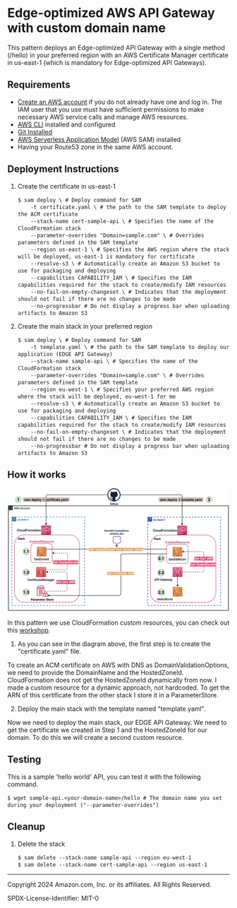 # Edge-optimized AWS API Gateway with custom domain name
This pattern deploys an Edge-optimized API Gateway with a single method (/hello) in your preferred region with an AWS Certificate Manager certificate in us-east-1 (which is mandatory for Edge-optimized API Gateways).

## Requirements
* [Create an AWS account](https://portal.aws.amazon.com/gp/aws/developer/registration/index.html) if you do not already have one and log in. The IAM user that you use must have sufficient permissions to make necessary AWS service calls and manage AWS resources.
* [AWS CLI](https://docs.aws.amazon.com/cli/latest/userguide/install-cliv2.html) installed and configured
* [Git Installed](https://git-scm.com/book/en/v2/Getting-Started-Installing-Git)
* [AWS Serverless Application Model](https://docs.aws.amazon.com/serverless-application-model/latest/developerguide/serverless-sam-cli-install.html) (AWS SAM) installed
* Having your Route53 zone in the same AWS account.

## Deployment Instructions
1. Create the certificate in us-east-1
    ```
    $ sam deploy \ # Deploy command for SAM
        -t certificate.yaml \ # the path to the SAM template to deploy the ACM certificate
        --stack-name cert-sample-api \ # Specifies the name of the CloudFormation stack
        --parameter-overrides "Domain=sample.com" \ # Overrides parameters defined in the SAM template
        --region us-east-1 \ # Specifies the AWS region where the stack will be deployed, us-east-1 is mandatory for certificate
        --resolve-s3 \ # Automatically create an Amazon S3 bucket to use for packaging and deploying
        --capabilities CAPABILITY_IAM \ # Specifies the IAM capabilities required for the stack to create/modify IAM resources
        --no-fail-on-empty-changeset \ # Indicates that the deployment should not fail if there are no changes to be made
        --no-progressbar # Do not display a progress bar when uploading artifacts to Amazon S3
    ```
1. Create the main stack in your preferred region
    ```
    $ sam deploy \ # Deploy command for SAM
        -t template.yaml \ # the path to the SAM template to deploy our application (EDGE API Gateway)
        --stack-name sample-api \ # Specifies the name of the CloudFormation stack
        --parameter-overrides "Domain=sample.com" \ # Overrides parameters defined in the SAM template
        --region eu-west-1 \ # Specifies your preferred AWS region where the stack will be deployed, eu-west-1 for me
        --resolve-s3 \ # Automatically create an Amazon S3 bucket to use for packaging and deploying
        --capabilities CAPABILITY_IAM \ # Specifies the IAM capabilities required for the stack to create/modify IAM resources
        --no-fail-on-empty-changeset \ # Indicates that the deployment should not fail if there are no changes to be made
        --no-progressbar # Do not display a progress bar when uploading artifacts to Amazon S3
    ```
## How it works
<img width="1273" alt="image" src="assets/architecture.png">

In this pattern we use CloudFormation custom resources, you can check out this [workshop](https://mng.workshop.aws/cloudformation/customresource.html).

1. As you can see in the diagram above, the first step is to create the "certificate.yaml" file.

To create an ACM certificate on AWS with DNS as DomainValidationOptions, we need to provide the DomainName and the HostedZoneId. CloudFormation does not get the HostedZoneId dynamically from now. I made a custom resource for a dynamic approach, not hardcoded.
To get the ARN of this certificate from the other stack I store it in a ParameterStore.

2. Deploy the main stack with the template named "template.yaml".

Now we need to deploy the main stack, our EDGE API Gateway. We need to get the certificate we created in Step 1 and the HostedZoneId for our domain. To do this we will create a second custom resource.

## Testing
This is a sample 'hello world' API, you can test it with the following command.

    $ wget sample-api.<your-domain-name>/hello # The domain name you set during your deployment ("--parameter-overrides")

## Cleanup

1. Delete the stack
    ```
    $ sam delete --stack-name sample-api --region eu-west-1
    $ sam delete --stack-name cert-sample-api --region us-east-1
    ```

----
Copyright 2024 Amazon.com, Inc. or its affiliates. All Rights Reserved.

SPDX-License-Identifier: MIT-0
